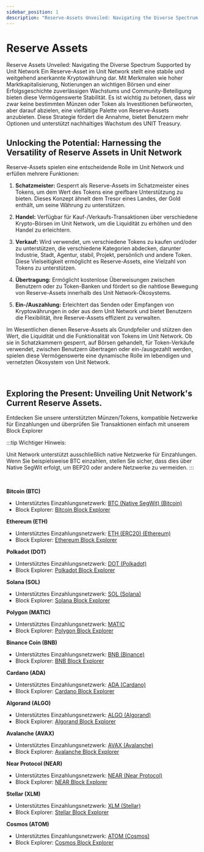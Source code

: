 ```yaml
---
sidebar_position: 1
description: "Reserve-Assets Unveiled: Navigating the Diverse Spectrum Supported by Unit Network"
---
```


# Reserve Assets

Reserve Assets Unveiled: Navigating the Diverse Spectrum Supported by Unit Network
Ein Reserve-Asset im Unit Network stellt eine stabile und weitgehend anerkannte Kryptowährung dar. Mit Merkmalen wie hoher Marktkapitalisierung, Notierungen an wichtigen Börsen und einer Erfolgsgeschichte zuverlässigen Wachstums und Community-Beteiligung bieten diese Vermögenswerte Stabilität.
Es ist wichtig zu betonen, dass wir zwar keine bestimmten Münzen oder Token als Investitionen befürworten, aber darauf abzielen, eine vielfältige Palette von Reserve-Assets anzubieten.
Diese Strategie fördert die Annahme, bietet Benutzern mehr Optionen und unterstützt nachhaltiges Wachstum des UNIT Treasury.

## Unlocking the Potential: Harnessing the Versatility of Reserve Assets in Unit Network

Reserve-Assets spielen eine entscheidende Rolle im Unit Network und erfüllen mehrere Funktionen:

1. **Schatzmeister:**
   Gesperrt als Reserve-Assets im Schatzmeister eines Tokens, um dem Wert des Tokens eine greifbare Unterstützung zu bieten. Dieses Konzept ähnelt dem Tresor eines Landes, der Gold enthält, um seine Währung zu unterstützen.

2. **Handel:**
   Verfügbar für Kauf-/Verkaufs-Transaktionen über verschiedene Krypto-Börsen im Unit Network, um die Liquidität zu erhöhen und den Handel zu erleichtern.

3. **Verkauf:**
   Wird verwendet, um verschiedene Tokens zu kaufen und/oder zu unterstützen, die verschiedene Kategorien abdecken, darunter Industrie, Stadt, Agentur, stabil, Projekt, persönlich und andere Token. Diese Vielseitigkeit ermöglicht es Reserve-Assets, eine Vielzahl von Tokens zu unterstützen.

4. **Übertragung:**
   Ermöglicht kostenlose Überweisungen zwischen Benutzern oder zu Token-Banken und fördert so die nahtlose Bewegung von Reserve-Assets innerhalb des Unit Network-Ökosystems.

5. **Ein-/Auszahlung:**
   Erleichtert das Senden oder Empfangen von Kryptowährungen in oder aus dem Unit Network und bietet Benutzern die Flexibilität, ihre Reserve-Assets effizient zu verwalten.

Im Wesentlichen dienen Reserve-Assets als Grundpfeiler und stützen den Wert, die Liquidität und die Funktionalität von Tokens im Unit Network. Ob sie in Schatzkammern gesperrt, auf Börsen gehandelt, für Token-Verkäufe verwendet, zwischen Benutzern übertragen oder ein-/ausgezahlt werden, spielen diese Vermögenswerte eine dynamische Rolle im lebendigen und vernetzten Ökosystem von Unit Network.

<br />

## Exploring the Present: Unveiling Unit Network's Current Reserve Assets.

Entdecken Sie unsere unterstützten Münzen/Tokens, kompatible Netzwerke für Einzahlungen und überprüfen Sie Transaktionen einfach mit unserem Block Explorer

:::tip Wichtiger Hinweis:

Unit Network unterstützt ausschließlich native Netzwerke für Einzahlungen. Wenn Sie beispielsweise BTC einzahlen, stellen Sie sicher, dass dies über Native SegWit erfolgt, um BEP20 oder andere Netzwerke zu vermeiden.
:::

<br />

**Bitcoin (BTC)**

- Unterstütztes Einzahlungsnetzwerk: [BTC (Native SegWit) (Bitcoin)](https://bitcoin.org/)
- Block Explorer: [Bitcoin Block Explorer](https://www.blockchain.com/explorer)

**Ethereum (ETH)**

- Unterstütztes Einzahlungsnetzwerk: [ETH (ERC20) (Ethereum)](https://ethereum.org/)
- Block Explorer: [Ethereum Block Explorer](https://etherscan.io/)

**Polkadot (DOT)**

- Unterstütztes Einzahlungsnetzwerk: [DOT (Polkadot)](https://polkadot.network/)
- Block Explorer: [Polkadot Block Explorer](https://polkascan.io/)

**Solana (SOL)**

- Unterstütztes Einzahlungsnetzwerk: [SOL (Solana)](https://solana.com/)
- Block Explorer: [Solana Block Explorer](https://explorer.solana.com/)

**Polygon (MATIC)**

- Unterstütztes Einzahlungsnetzwerk: [MATIC](https://polygon.technology/)
- Block Explorer: [Polygon Block Explorer](https://polygonscan.com/)

**Binance Coin (BNB)**

- Unterstütztes Einzahlungsnetzwerk: [BNB (Binance)](https://www.binance.org/)
- Block Explorer: [BNB Block Explorer](https://explorer.binance.org/)

**Cardano (ADA)**

- Unterstütztes Einzahlungsnetzwerk: [ADA (Cardano)](https://cardano.org/)
- Block Explorer: [Cardano Block Explorer](https://cardanoscan.io/)

**Algorand (ALGO)**

- Unterstütztes Einzahlungsnetzwerk: [ALGO (Algorand)](https://www.algorand.com/)
- Block Explorer: [Algorand Block Explorer](https://algoexplorer.io/)

**Avalanche (AVAX)**

- Unterstütztes Einzahlungsnetzwerk: [AVAX (Avalanche)](https://www.avalabs.org/)
- Block Explorer: [Avalanche Block Explorer](https://cchain.explorer.avax.network/)

**Near Protocol (NEAR)**

- Unterstütztes Einzahlungsnetzwerk: [NEAR (Near Protocol)](https://near.org/)
- Block Explorer: [NEAR Block Explorer](https://explorer.near.org/)

**Stellar (XLM)**

- Unterstütztes Einzahlungsnetzwerk: [XLM (Stellar)](https://www.stellar.org/)
- Block Explorer: [Stellar Block Explorer](https://stellarscan.io/)

**Cosmos (ATOM)**

- Unterstütztes Einzahlungsnetzwerk: [ATOM (Cosmos)](https://cosmos.network/)
- Block Explorer: [Cosmos Block Explorer](https://mintscan.io/)
